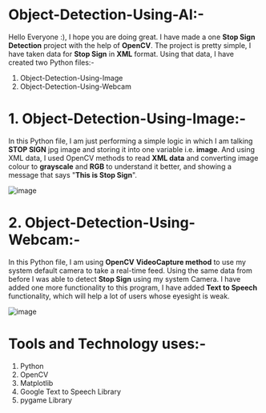 # Object-Detection-Using-AI:- 
Hello Everyone :), I hope you are doing great. I have made a one **Stop Sign Detection** project with the help of **OpenCV**. The project is pretty simple, I have taken data for **Stop Sign** in **XML** format. 
Using that data, I have created two Python files:- 
1. Object-Detection-Using-Image
2. Object-Detection-Using-Webcam

   

# 1. Object-Detection-Using-Image:- 
In this Python file, I am just performing a simple logic in which I am talking **STOP SIGN** jpg image and storing it into one variable i.e. **image**. And using XML data, I used OpenCV methods to read **XML data**
and converting image colour to **grayscale** and **RGB** to understand it better, and showing a message that says "**This is Stop Sign**". 

![image](https://github.com/MahimnaUpadhyay/Object-Detection-Using-AI/assets/91863377/3218daec-ae0c-40cb-b1b5-abd636ed0141)




# 2. Object-Detection-Using-Webcam:-
In this Python file, I am using **OpenCV** **VideoCapture method** to use my system default camera to take a real-time feed. Using the same data from before I was able to detect **Stop Sign** using my system Camera.
I have added one more functionality to this program, I have added **Text to Speech** functionality, which will help a lot of users whose eyesight is weak.  

![image](https://github.com/MahimnaUpadhyay/Object-Detection-Using-AI/assets/91863377/d7e8dd59-dab1-4543-95c5-81e4f3180d4c)

# Tools and Technology uses:-

1. Python
2. OpenCV
3. Matplotlib
4. Google Text to Speech Library
5. pygame Library
